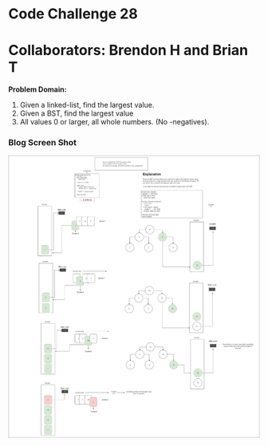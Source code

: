 # Code Challenge 28

# Collaborators: Brendon H and Brian T

**Problem Domain:**
1. Given a linked-list, find the largest value.
2. Given a BST, find the largest value
3. All values 0 or larger, all whole numbers. (No -negatives).

### Blog Screen Shot
![linked-list-bst-blog](linked-list-bst-blog.png)


